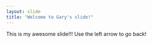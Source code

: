 ```yaml
---
layout: slide
title: "Welcome to Gary's slide!"
---
```

This is my awesome slide!!!
Use the left arrow to go back!
